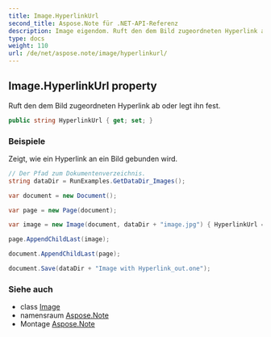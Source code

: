 ```yaml
---
title: Image.HyperlinkUrl
second_title: Aspose.Note für .NET-API-Referenz
description: Image eigendom. Ruft den dem Bild zugeordneten Hyperlink ab oder legt ihn fest.
type: docs
weight: 110
url: /de/net/aspose.note/image/hyperlinkurl/
---
```

## Image.HyperlinkUrl property

Ruft den dem Bild zugeordneten Hyperlink ab oder legt ihn fest.

```csharp
public string HyperlinkUrl { get; set; }
```

### Beispiele

Zeigt, wie ein Hyperlink an ein Bild gebunden wird.

```csharp
// Der Pfad zum Dokumentenverzeichnis.
string dataDir = RunExamples.GetDataDir_Images(); 

var document = new Document();

var page = new Page(document);

var image = new Image(document, dataDir + "image.jpg") { HyperlinkUrl = "http://image.com" };

page.AppendChildLast(image);

document.AppendChildLast(page);

document.Save(dataDir + "Image with Hyperlink_out.one");
```

### Siehe auch

* class [Image](../)
* namensraum [Aspose.Note](../../image/)
* Montage [Aspose.Note](../../../)


